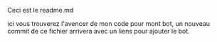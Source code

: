 Ceci est le readme.md

ici vous trouverez l'avencer de mon code pour mont bot, un nouveau commit de ce fichier arrivera avec un liens pour ajouter le bot.
